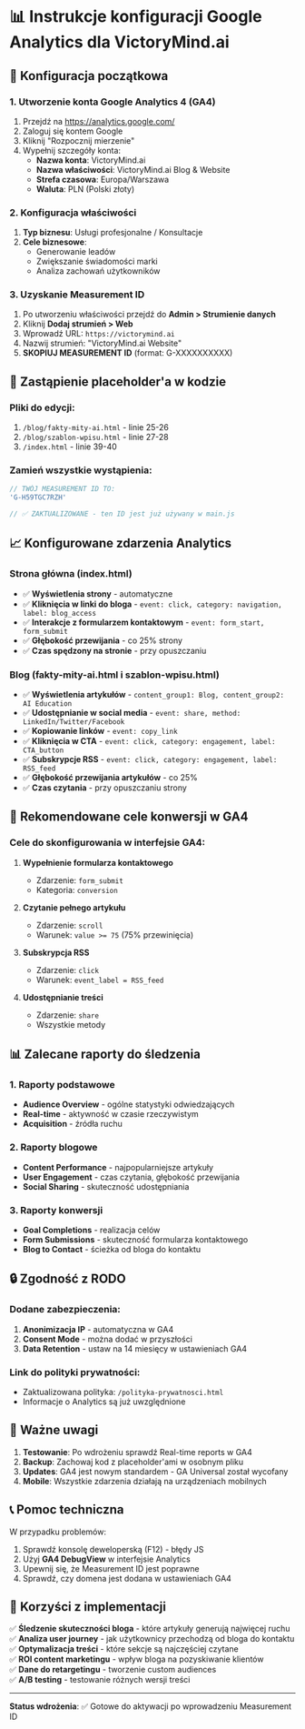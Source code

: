 # 📊 Instrukcje konfiguracji Google Analytics dla VictoryMind.ai

## 🚀 Konfiguracja początkowa

### 1. Utworzenie konta Google Analytics 4 (GA4)
1. Przejdź na https://analytics.google.com/
2. Zaloguj się kontem Google
3. Kliknij "Rozpocznij mierzenie"
4. Wypełnij szczegóły konta:
   - **Nazwa konta**: VictoryMind.ai
   - **Nazwa właściwości**: VictoryMind.ai Blog & Website
   - **Strefa czasowa**: Europa/Warszawa
   - **Waluta**: PLN (Polski złoty)

### 2. Konfiguracja właściwości
1. **Typ biznesu**: Usługi profesjonalne / Konsultacje
2. **Cele biznesowe**: 
   - Generowanie leadów
   - Zwiększanie świadomości marki
   - Analiza zachowań użytkowników

### 3. Uzyskanie Measurement ID
1. Po utworzeniu właściwości przejdź do **Admin > Strumienie danych**
2. Kliknij **Dodaj strumień > Web**
3. Wprowadź URL: `https://victorymind.ai`
4. Nazwij strumień: "VictoryMind.ai Website"
5. **SKOPIUJ MEASUREMENT ID** (format: G-XXXXXXXXXX)

## 🔧 Zastąpienie placeholder'a w kodzie

### Pliki do edycji:
1. `/blog/fakty-mity-ai.html` - linie 25-26
2. `/blog/szablon-wpisu.html` - linie 27-28  
3. `/index.html` - linie 39-40

### Zamień wszystkie wystąpienia:
```javascript
// TWÓJ MEASUREMENT ID TO:
'G-H59TGC7RZH'

// ✅ ZAKTUALIZOWANE - ten ID jest już używany w main.js
```

## 📈 Konfigurowane zdarzenia Analytics

### Strona główna (index.html)
- ✅ **Wyświetlenia strony** - automatyczne
- ✅ **Kliknięcia w linki do bloga** - `event: click, category: navigation, label: blog_access`
- ✅ **Interakcje z formularzem kontaktowym** - `event: form_start, form_submit`
- ✅ **Głębokość przewijania** - co 25% strony
- ✅ **Czas spędzony na stronie** - przy opuszczaniu

### Blog (fakty-mity-ai.html i szablon-wpisu.html)
- ✅ **Wyświetlenia artykułów** - `content_group1: Blog, content_group2: AI Education`
- ✅ **Udostępnianie w social media** - `event: share, method: LinkedIn/Twitter/Facebook`
- ✅ **Kopiowanie linków** - `event: copy_link`
- ✅ **Kliknięcia w CTA** - `event: click, category: engagement, label: CTA_button`
- ✅ **Subskrypcje RSS** - `event: click, category: engagement, label: RSS_feed`
- ✅ **Głębokość przewijania artykułów** - co 25%
- ✅ **Czas czytania** - przy opuszczaniu strony

## 🎯 Rekomendowane cele konwersji w GA4

### Cele do skonfigurowania w interfejsie GA4:
1. **Wypełnienie formularza kontaktowego**
   - Zdarzenie: `form_submit`
   - Kategoria: `conversion`

2. **Czytanie pełnego artykułu**
   - Zdarzenie: `scroll`
   - Warunek: `value >= 75` (75% przewinięcia)

3. **Subskrypcja RSS**
   - Zdarzenie: `click`
   - Warunek: `event_label = RSS_feed`

4. **Udostępnianie treści**
   - Zdarzenie: `share`
   - Wszystkie metody

## 📊 Zalecane raporty do śledzenia

### 1. Raporty podstawowe
- **Audience Overview** - ogólne statystyki odwiedzających
- **Real-time** - aktywność w czasie rzeczywistym
- **Acquisition** - źródła ruchu

### 2. Raporty blogowe
- **Content Performance** - najpopularniejsze artykuły
- **User Engagement** - czas czytania, głębokość przewijania
- **Social Sharing** - skuteczność udostępniania

### 3. Raporty konwersji
- **Goal Completions** - realizacja celów
- **Form Submissions** - skuteczność formularza kontaktowego
- **Blog to Contact** - ścieżka od bloga do kontaktu

## 🔒 Zgodność z RODO

### Dodane zabezpieczenia:
1. **Anonimizacja IP** - automatyczna w GA4
2. **Consent Mode** - można dodać w przyszłości
3. **Data Retention** - ustaw na 14 miesięcy w ustawieniach GA4

### Link do polityki prywatności:
- Zaktualizowana polityka: `/polityka-prywatnosci.html`
- Informacje o Analytics są już uwzględnione

## 🚨 Ważne uwagi

1. **Testowanie**: Po wdrożeniu sprawdź Real-time reports w GA4
2. **Backup**: Zachowaj kod z placeholder'ami w osobnym pliku
3. **Updates**: GA4 jest nowym standardem - GA Universal został wycofany
4. **Mobile**: Wszystkie zdarzenia działają na urządzeniach mobilnych

## 📞 Pomoc techniczna

W przypadku problemów:
1. Sprawdź konsolę deweloperską (F12) - błędy JS
2. Użyj **GA4 DebugView** w interfejsie Analytics
3. Upewnij się, że Measurement ID jest poprawne
4. Sprawdź, czy domena jest dodana w ustawieniach GA4

## 🎉 Korzyści z implementacji

✅ **Śledzenie skuteczności bloga** - które artykuły generują najwięcej ruchu  
✅ **Analiza user journey** - jak użytkownicy przechodzą od bloga do kontaktu  
✅ **Optymalizacja treści** - które sekcje są najczęściej czytane  
✅ **ROI content marketingu** - wpływ bloga na pozyskiwanie klientów  
✅ **Dane do retargetingu** - tworzenie custom audiences  
✅ **A/B testing** - testowanie różnych wersji treści  

---

**Status wdrożenia**: ✅ Gotowe do aktywacji po wprowadzeniu Measurement ID
